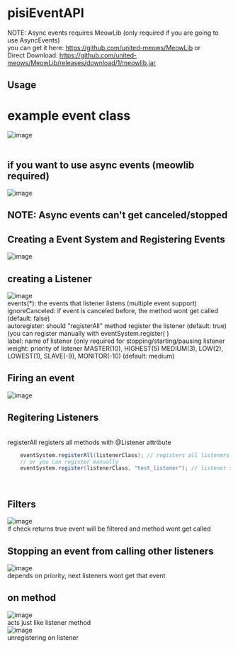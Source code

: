# pisiEventAPI
NOTE: Async events requires MeowLib (only required if you are going to use AsyncEvents) <br>
you can get it here: https://github.com/united-meows/MeowLib or<br>
Direct Download: https://github.com/united-meows/MeowLib/releases/download/1/meowlib.jar
<br>
## Usage
# example event class<br>
![image](https://user-images.githubusercontent.com/47327665/114080692-57d45300-98b4-11eb-8a09-b6732401278b.png)
<br>
<br>
## if you want to use async events (meowlib required) <br>
![image](https://user-images.githubusercontent.com/47327665/114080809-7b979900-98b4-11eb-923d-4bcf3a3240c8.png)
## NOTE: Async events can't get canceled/stopped
## Creating a Event System and Registering Events
![image](https://user-images.githubusercontent.com/47327665/114081126-da5d1280-98b4-11eb-8a98-ea1631beffff.png)
## creating a Listener
![image](https://user-images.githubusercontent.com/47327665/114081768-a3d3c780-98b5-11eb-8c61-47abfba37ac6.png)
<br>
events(*): the events that listener listens (multiple event support)
<br>
ignoreCanceled: if event is canceled before, the method wont get called (default: false)
<br>
autoregister: should "registerAll" method register the listener (default: true) (you can register manually with eventSystem.register( )
<br>
label: name of listener (only required for stopping/starting/pausing listener
<br>
weight: priority of listener  MASTER(10), HIGHEST(5) MEDIUM(3), LOW(2), LOWEST(1), SLAVE(-9), MONITOR(-10) (default: medium)
<br>
## Firing an event
![image](https://user-images.githubusercontent.com/47327665/114085964-b8ff2500-98ba-11eb-8fb2-3d369a9beac8.png)

## Regitering Listeners
<br>
registerAll registers all methods with @Listener attribute <br>

```java
    eventSystem.registerAll(listenerClass); // registers all listeners in a class
    // or you can register manually
    eventSystem.register(listenerClass, "test_listener"); // listener should have a label
```
<br>

## Filters
![image](https://user-images.githubusercontent.com/47327665/114083350-856ecb80-98b7-11eb-98a7-f54dcf94766f.png)
<br>
if check returns true event will be filtered and method wont get called

## Stopping an event from calling other listeners
![image](https://user-images.githubusercontent.com/47327665/114084476-e34fe300-98b8-11eb-9beb-dad69bf20f92.png)
<br>
depends on priority, next listeners wont get that event

## on method
![image](https://user-images.githubusercontent.com/47327665/115071038-677c1900-9efe-11eb-9bc5-71ccf33a0056.png)
<br>
acts just like listener method <br>
![image](https://user-images.githubusercontent.com/47327665/115071255-b1fd9580-9efe-11eb-8cef-8066382e54a1.png)<br>
unregistering on listener <br>


